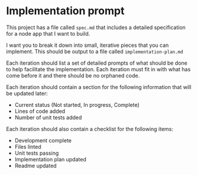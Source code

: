 # Implementation prompt
This project has a file called `spec.md` that includes a detailed specification for a node app that I want to build. 

I want you to break it down into small, iterative pieces that you can implement. This should be output to a file called `implementation-plan.md` 

Each iteration should list a set of detailed prompts of what should be done to help facilitate the implementation. Each iteration must fit in with what has come before it and there should be no orphaned code. 

Each iteration should contain a section for the following information that will be updated later:
* Current status (Not started, In progress, Complete)
* Lines of code added
* Number of unit tests added

Each iteration should also contain a checklist for the following items:
- Development complete
- Files linted
- Unit tests passing
- Implementation plan updated
- Readme updated
